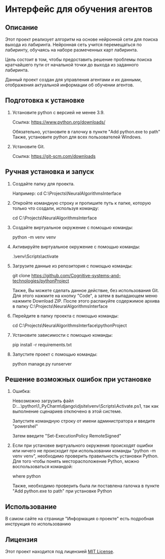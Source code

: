 # Интерфейс для обучения агентов

## Описание

Этот проект реализует алгоритм на основе нейронной сети для поиска выхода из лабиринта. Нейронная сеть учится перемещаться по лабиринту, обучаясь на наборе размеченных карт лабиринта.

Цель состоит в том, чтобы предоставить решение проблемы поиска кратчайшего пути от начальной точки до выхода из заданного лабиринта.

Данный проект создан для управления агентами и их данными, отображения актуальной информации об обучении агентов.

## Подготовка к установке
1. Установите python с версией не менее 3.9. 

   Ссылка: https://www.python.org/downloads/

   Обязательно, установите в галочку в пункте "Add python.exe to path"
   Также, установите python для всех пользователей Windows.
2. Установите Git.
   
   Ссылка: https://git-scm.com/downloads

## Ручная установка и запуск

1. Создайте папку для проекта.
   
   Например: cd C:\Projects\NeuralAlgorithmsInterface

2. Откройте командную строку и пропишите путь к папке, которую только что создали, используя команду: 
   
   cd C:\Projects\NeuralAlgorithmsInterface

3. Создайте виртуальное окружение с помощью команды:
   
   python -m venv venv
   
4. Активируйте виртуальное окружение с помощью команды: 
   
   .\venv\Scripts\activate

5. Загрузите данные из репозитория с помощью команды:
   
   git clone https://github.com/Cognitive-systems-and-technologies/pythonProject
 
   Также, Вы можете сделать данное действие, без использования Git. Для этого нажмите на кнопку "Code", а затем в 
   выпадающем меню нажмите Download ZIP. После этого распакуйте содержимое архива в папку C:\Projects\NeuralAlgorithmsInterface

6. Перейдите в папку проекта с помощью команды:
   
   cd C:\Projects\NeuralAlgorithmsInterface\pythonProject

7. Установите зависимости с помощью команды:

   pip install -r requirements.txt

8. Запустите проект с помощью команды:
   
   python manage.py runserver

## Решение возможных ошибок при установке
1. Ошибка:

   Невозможно загрузить файл D:\...\python\1_PyCharm\django\djsite\venv\Scripts\Activate.ps1, так 
   как выполнение сценариев отключено в этой системе. 

   Запустите командную строку от имени администратора и введите "powershel" 
   
   Затем введите "Set-ExecutionPolicy RemoteSigned"

2. Если при установке виртуального окружения происходят ошибки или ничего не происходит при использовании команды 
   "python -m venv venv", необходимо проверить правильность установки Python. 
   Для того чтобы понять месторасположение Python, можно воспользоваться командой:

   where python

   Также, необходимо проверить была ли поставлена галочка в пункте "Add python.exe to path" при установке Python

## Использование

В самом сайте на странице "Информация о проекте" есть подробная инструкция по использованию

## Лицензия

Этот проект находится под лицензией [MIT License](LICENSE).
